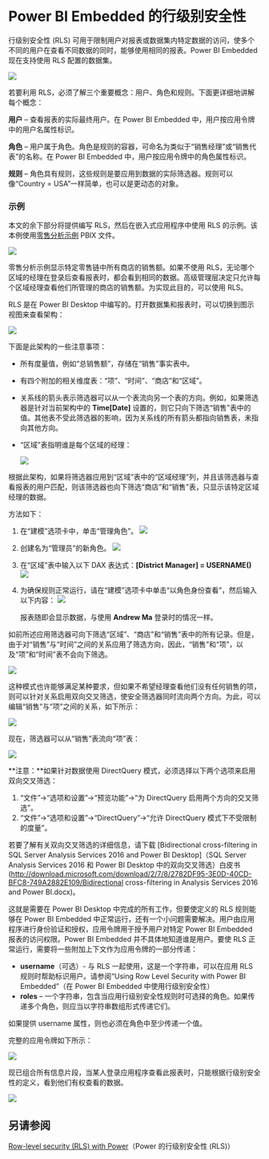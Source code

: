 <properties
   pageTitle="Power BI Embedded 的行级别安全性"
   description="有关 Power BI Embedded 的行级别安全性的详细信息"
   services="power-bi-embedded"
   documentationCenter=""
   authors="mgblythe"
   manager="NA"
   editor=""
   tags=""/>
<tags
   ms.service="power-bi-embedded"
   ms.devlang="NA"
   ms.topic="article"
   ms.tgt_pltfrm="NA"
   ms.workload="powerbi"
   ms.date="10/04/2016"
   ms.author="mblythe"
   wacn.date="02/06/2017"/>  


# Power BI Embedded 的行级别安全性

行级别安全性 (RLS) 可用于限制用户对报表或数据集内特定数据的访问，使多个不同的用户在查看不同数据的同时，能够使用相同的报表。Power BI Embedded 现在支持使用 RLS 配置的数据集。

![](./media/power-bi-embedded-rls/pbi-embedded-rls-flow-1.png)  


若要利用 RLS，必须了解三个重要概念：用户、角色和规则。下面更详细地讲解每个概念：

**用户** – 查看报表的实际最终用户。在 Power BI Embedded 中，用户按应用令牌中的用户名属性标识。

**角色** – 用户属于角色。角色是规则的容器，可命名为类似于“销售经理”或“销售代表”的名称。在 Power BI Embedded 中，用户按应用令牌中的角色属性标识。

**规则** – 角色具有规则，这些规则是要应用到数据的实际筛选器。规则可以像“Country = USA”一样简单，也可以是更动态的对象。

### 示例

本文的余下部分将提供编写 RLS，然后在嵌入式应用程序中使用 RLS 的示例。该本例使用[零售分析示例](http://go.microsoft.com/fwlink/?LinkID=780547) PBIX 文件。

![](./media/power-bi-embedded-rls/pbi-embedded-rls-scenario-2.png)  


零售分析示例显示特定零售链中所有商店的销售额。如果不使用 RLS，无论哪个区域的经理在登录后查看报表时，都会看到相同的数据。高级管理层决定只允许每个区域经理查看他们所管理的商店的销售额。为实现此目的，可以使用 RLS。

RLS 是在 Power BI Desktop 中编写的。打开数据集和报表时，可以切换到图示视图来查看架构：

![](./media/power-bi-embedded-rls/pbi-embedded-rls-diagram-view-3.png)  


下面是此架构的一些注意事项：

-	所有度量值，例如“总销售额”，存储在“销售”事实表中。
-	有四个附加的相关维度表：“项”、“时间”、“商店”和“区域”。
-	关系线的箭头表示筛选器可以从一个表流向另一个表的方向。例如，如果筛选器是针对当前架构中的 **Time[Date]** 设置的，则它只向下筛选“销售”表中的值。其他表不受此筛选器的影响，因为关系线的所有箭头都指向销售表，未指向其他方向。
-	“区域”表指明谁是每个区域的经理：

    ![](./media/power-bi-embedded-rls/pbi-embedded-rls-district-table-4.png)  


根据此架构，如果将筛选器应用到“区域”表中的“区域经理”列，并且该筛选器与查看报表的用户匹配，则该筛选器也向下筛选“商店”和“销售”表，只显示该特定区域经理的数据。

方法如下：

1.	在“建模”选项卡中，单击“管理角色”。
![](./media/power-bi-embedded-rls/pbi-embedded-rls-modeling-tab-5.png)

2.	创建名为“管理员”的新角色。
![](./media/power-bi-embedded-rls/pbi-embedded-rls-manager-role-6.png)

3.	在“区域”表中输入以下 DAX 表达式：**[District Manager] = USERNAME()**
![](./media/power-bi-embedded-rls/pbi-embedded-rls-manager-role-7.png)

4.	为确保规则正常运行，请在“建模”选项卡中单击“以角色身份查看”，然后输入以下内容：
![](./media/power-bi-embedded-rls/pbi-embedded-rls-view-as-roles-8.png)

    报表随即会显示数据，与使用 **Andrew Ma** 登录时的情况一样。

如前所述应用筛选器可向下筛选“区域”、“商店”和“销售”表中的所有记录。但是，由于对“销售”与“时间”之间的关系应用了筛选方向，因此，“销售”和“项”，以及“项”和“时间”表不会向下筛选。

![](./media/power-bi-embedded-rls/pbi-embedded-rls-diagram-view-9.png)  


这种模式也许能够满足某种要求，但如果不希望经理查看他们没有任何销售的项，则可以针对关系启用双向交叉筛选，使安全筛选器同时流向两个方向。为此，可以编辑“销售”与“项”之间的关系，如下所示：

![](./media/power-bi-embedded-rls/pbi-embedded-rls-edit-relationship-10.png)  


现在，筛选器可以从“销售”表流向“项”表：

![](./media/power-bi-embedded-rls/pbi-embedded-rls-diagram-view-11.png)  


**注意：**如果针对数据使用 DirectQuery 模式，必须选择以下两个选项来启用双向交叉筛选：

1.	“文件”->“选项和设置”->“预览功能”->“为 DirectQuery 启用两个方向的交叉筛选”。
2.	“文件”->“选项和设置”->“DirectQuery”->“允许 DirectQuery 模式下不受限制的度量”。


若要了解有关双向交叉筛选的详细信息，请下载 [Bidirectional cross-filtering in SQL Server Analysis Services 2016 and Power BI Desktop]（SQL Server Analysis Services 2016 和 Power BI Desktop 中的双向交叉筛选）白皮书 (http://download.microsoft.com/download/2/7/8/2782DF95-3E0D-40CD-BFC8-749A2882E109/Bidirectional cross-filtering in Analysis Services 2016 and Power BI.docx)。

这就是需要在 Power BI Desktop 中完成的所有工作，但要使定义的 RLS 规则能够在 Power BI Embedded 中正常运行，还有一个小问题需要解决。用户由应用程序进行身份验证和授权，应用令牌用于授予用户对特定 Power BI Embedded 报表的访问权限。Power BI Embedded 并不具体地知道谁是用户。要使 RLS 正常运行，需要将一些附加上下文作为应用令牌的一部分传递：
-	**username**（可选）- 与 RLS 一起使用，这是一个字符串，可以在应用 RLS 规则时帮助标识用户。请参阅“Using Row Level Security with Power BI Embedded”（在 Power BI Embedded 中使用行级别安全性）
-	**roles** – 一个字符串，包含当应用行级别安全性规则时可选择的角色。如果传递多个角色，则应当以字符串数组形式传递它们。

如果提供 username 属性，则也必须在角色中至少传递一个值。

完整的应用令牌如下所示：

![](./media/power-bi-embedded-rls/pbi-embedded-rls-app-token-string-12.png)  


现已组合所有信息片段，当某人登录应用程序查看此报表时，只能根据行级别安全性的定义，看到他们有权查看的数据。

![](./media/power-bi-embedded-rls/pbi-embedded-rls-dashboard-13.png)  


## 另请参阅
[Row-level security (RLS) with Power](https://powerbi.microsoft.com/zh-CN/documentation/powerbi-admin-rls/)（Power 的行级别安全性 (RLS)）

<!---HONumber=Mooncake_1010_2016-->